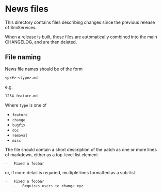 # News files

This directory contains files describing changes since the previous release of SmiServices.

When a release is built, these files are automatically combined into the main CHANGELOG, and are then deleted.

## File naming

News file names should be of the form

```txt
<pr#>-<type>.md
```

e.g.

```txt
1234-feature.md
```

Where `type` is one of

-   `feature`
-   `change`
-   `bugfix`
-   `doc`
-   `removal`
-   `misc`

The file should contain a short description of the patch as one or more lines of markdown, either as a top-level list element

```md
-   Fixed a foobar
```

or, if more detail is requried, multiple lines formatted as a sub-list

```md
-   Fixed a foobar
    -   Requires users to change xyz
```
